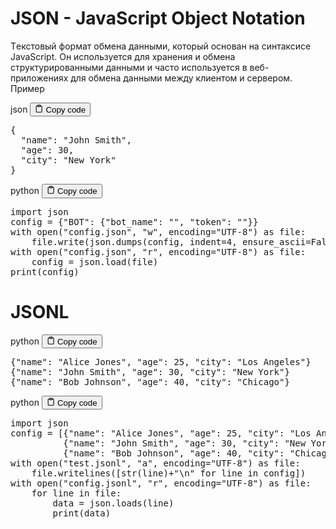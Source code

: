 <h1>JSON - JavaScript Object Notation</h1>
<p>Tекстовый формат обмена данными, который основан на синтаксисе JavaScript.
Он используется для хранения и обмена структурированными данными и часто используется
в веб-приложениях для обмена данными между клиентом и сервером.
Пример</p>
<div class="code-element">
<div class="lang-line">
  <text>json</text>
  <button class="copy-button"
          id="code9ebfbde2e4144037f2661f5eaf4ea8d5b"
          onclick="copyCode(code9ebfbde2e4144037f2661f5eaf4ea8d5, code9ebfbde2e4144037f2661f5eaf4ea8d5b)">
    <svg stroke="currentColor"
         fill="none"
         stroke-width="2"
         viewBox="0 0 24 24"
         stroke-linecap="round"
         stroke-linejoin="round"
         class="h-4 w-4"
         height="1em"
         width="1em"
         xmlns="http://www.w3.org/2000/svg">
      <path d="M16 4h2a2 2 0 0 1 2 2v14a2 2 0 0 1-2 2H6a2 2 0 0 1-2-2V6a2 2 0 0 1 2-2h2"></path>
      <rect x="8" y="2" width="8" height="4" rx="1" ry="1"></rect>
    </svg>
    <text>Copy code</text>
  </button>

</div>
<div class="code" id="code9ebfbde2e4144037f2661f5eaf4ea8d5"><div class="highlight"><pre><span></span><span class="p">{</span>
<span class="w">  </span><span class="nt">&quot;name&quot;</span><span class="p">:</span><span class="w"> </span><span class="s2">&quot;John Smith&quot;</span><span class="p">,</span>
<span class="w">  </span><span class="nt">&quot;age&quot;</span><span class="p">:</span><span class="w"> </span><span class="mi">30</span><span class="p">,</span>
<span class="w">  </span><span class="nt">&quot;city&quot;</span><span class="p">:</span><span class="w"> </span><span class="s2">&quot;New York&quot;</span>
<span class="p">}</span>
</pre></div></div>
</div>

<div class="code-element">
<div class="lang-line">
  <text>python</text>
  <button class="copy-button"
          id="code6b7012cb2485f03e239bcc40f76b1311b"
          onclick="copyCode(code6b7012cb2485f03e239bcc40f76b1311, code6b7012cb2485f03e239bcc40f76b1311b)">
    <svg stroke="currentColor"
         fill="none"
         stroke-width="2"
         viewBox="0 0 24 24"
         stroke-linecap="round"
         stroke-linejoin="round"
         class="h-4 w-4"
         height="1em"
         width="1em"
         xmlns="http://www.w3.org/2000/svg">
      <path d="M16 4h2a2 2 0 0 1 2 2v14a2 2 0 0 1-2 2H6a2 2 0 0 1-2-2V6a2 2 0 0 1 2-2h2"></path>
      <rect x="8" y="2" width="8" height="4" rx="1" ry="1"></rect>
    </svg>
    <text>Copy code</text>
  </button>

</div>
<div class="code" id="code6b7012cb2485f03e239bcc40f76b1311"><div class="highlight"><pre><span></span><span class="kn">import</span> <span class="nn">json</span>
<span class="n">config</span> <span class="o">=</span> <span class="p">{</span><span class="s2">&quot;BOT&quot;</span><span class="p">:</span> <span class="p">{</span><span class="s2">&quot;bot_name&quot;</span><span class="p">:</span> <span class="s2">&quot;&quot;</span><span class="p">,</span> <span class="s2">&quot;token&quot;</span><span class="p">:</span> <span class="s2">&quot;&quot;</span><span class="p">}}</span>
<span class="k">with</span> <span class="nb">open</span><span class="p">(</span><span class="s2">&quot;config.json&quot;</span><span class="p">,</span> <span class="s2">&quot;w&quot;</span><span class="p">,</span> <span class="n">encoding</span><span class="o">=</span><span class="s2">&quot;UTF-8&quot;</span><span class="p">)</span> <span class="k">as</span> <span class="n">file</span><span class="p">:</span>
    <span class="n">file</span><span class="o">.</span><span class="n">write</span><span class="p">(</span><span class="n">json</span><span class="o">.</span><span class="n">dumps</span><span class="p">(</span><span class="n">config</span><span class="p">,</span> <span class="n">indent</span><span class="o">=</span><span class="mi">4</span><span class="p">,</span> <span class="n">ensure_ascii</span><span class="o">=</span><span class="kc">False</span><span class="p">))</span>
<span class="k">with</span> <span class="nb">open</span><span class="p">(</span><span class="s2">&quot;config.json&quot;</span><span class="p">,</span> <span class="s2">&quot;r&quot;</span><span class="p">,</span> <span class="n">encoding</span><span class="o">=</span><span class="s2">&quot;UTF-8&quot;</span><span class="p">)</span> <span class="k">as</span> <span class="n">file</span><span class="p">:</span>
    <span class="n">config</span> <span class="o">=</span> <span class="n">json</span><span class="o">.</span><span class="n">load</span><span class="p">(</span><span class="n">file</span><span class="p">)</span>
<span class="nb">print</span><span class="p">(</span><span class="n">config</span><span class="p">)</span>
</pre></div></div>
</div>

<h1>JSONL</h1>
<div class="code-element">
<div class="lang-line">
  <text>python</text>
  <button class="copy-button"
          id="code6481beba9571a703ba0e3e390b28a6cdb"
          onclick="copyCode(code6481beba9571a703ba0e3e390b28a6cd, code6481beba9571a703ba0e3e390b28a6cdb)">
    <svg stroke="currentColor"
         fill="none"
         stroke-width="2"
         viewBox="0 0 24 24"
         stroke-linecap="round"
         stroke-linejoin="round"
         class="h-4 w-4"
         height="1em"
         width="1em"
         xmlns="http://www.w3.org/2000/svg">
      <path d="M16 4h2a2 2 0 0 1 2 2v14a2 2 0 0 1-2 2H6a2 2 0 0 1-2-2V6a2 2 0 0 1 2-2h2"></path>
      <rect x="8" y="2" width="8" height="4" rx="1" ry="1"></rect>
    </svg>
    <text>Copy code</text>
  </button>

</div>
<div class="code" id="code6481beba9571a703ba0e3e390b28a6cd"><div class="highlight"><pre><span></span><span class="p">{</span><span class="s2">&quot;name&quot;</span><span class="p">:</span> <span class="s2">&quot;Alice Jones&quot;</span><span class="p">,</span> <span class="s2">&quot;age&quot;</span><span class="p">:</span> <span class="mi">25</span><span class="p">,</span> <span class="s2">&quot;city&quot;</span><span class="p">:</span> <span class="s2">&quot;Los Angeles&quot;</span><span class="p">}</span>
<span class="p">{</span><span class="s2">&quot;name&quot;</span><span class="p">:</span> <span class="s2">&quot;John Smith&quot;</span><span class="p">,</span> <span class="s2">&quot;age&quot;</span><span class="p">:</span> <span class="mi">30</span><span class="p">,</span> <span class="s2">&quot;city&quot;</span><span class="p">:</span> <span class="s2">&quot;New York&quot;</span><span class="p">}</span>
<span class="p">{</span><span class="s2">&quot;name&quot;</span><span class="p">:</span> <span class="s2">&quot;Bob Johnson&quot;</span><span class="p">,</span> <span class="s2">&quot;age&quot;</span><span class="p">:</span> <span class="mi">40</span><span class="p">,</span> <span class="s2">&quot;city&quot;</span><span class="p">:</span> <span class="s2">&quot;Chicago&quot;</span><span class="p">}</span>
</pre></div></div>
</div>

<div class="code-element">
<div class="lang-line">
  <text>python</text>
  <button class="copy-button"
          id="code2ef508a758d774670dbe9cc6853352b9b"
          onclick="copyCode(code2ef508a758d774670dbe9cc6853352b9, code2ef508a758d774670dbe9cc6853352b9b)">
    <svg stroke="currentColor"
         fill="none"
         stroke-width="2"
         viewBox="0 0 24 24"
         stroke-linecap="round"
         stroke-linejoin="round"
         class="h-4 w-4"
         height="1em"
         width="1em"
         xmlns="http://www.w3.org/2000/svg">
      <path d="M16 4h2a2 2 0 0 1 2 2v14a2 2 0 0 1-2 2H6a2 2 0 0 1-2-2V6a2 2 0 0 1 2-2h2"></path>
      <rect x="8" y="2" width="8" height="4" rx="1" ry="1"></rect>
    </svg>
    <text>Copy code</text>
  </button>

</div>
<div class="code" id="code2ef508a758d774670dbe9cc6853352b9"><div class="highlight"><pre><span></span><span class="kn">import</span> <span class="nn">json</span>
<span class="n">config</span> <span class="o">=</span> <span class="p">[{</span><span class="s2">&quot;name&quot;</span><span class="p">:</span> <span class="s2">&quot;Alice Jones&quot;</span><span class="p">,</span> <span class="s2">&quot;age&quot;</span><span class="p">:</span> <span class="mi">25</span><span class="p">,</span> <span class="s2">&quot;city&quot;</span><span class="p">:</span> <span class="s2">&quot;Los Angeles&quot;</span><span class="p">},</span>
          <span class="p">{</span><span class="s2">&quot;name&quot;</span><span class="p">:</span> <span class="s2">&quot;John Smith&quot;</span><span class="p">,</span> <span class="s2">&quot;age&quot;</span><span class="p">:</span> <span class="mi">30</span><span class="p">,</span> <span class="s2">&quot;city&quot;</span><span class="p">:</span> <span class="s2">&quot;New York&quot;</span><span class="p">},</span>
          <span class="p">{</span><span class="s2">&quot;name&quot;</span><span class="p">:</span> <span class="s2">&quot;Bob Johnson&quot;</span><span class="p">,</span> <span class="s2">&quot;age&quot;</span><span class="p">:</span> <span class="mi">40</span><span class="p">,</span> <span class="s2">&quot;city&quot;</span><span class="p">:</span> <span class="s2">&quot;Chicago&quot;</span><span class="p">}]</span>
<span class="k">with</span> <span class="nb">open</span><span class="p">(</span><span class="s2">&quot;test.jsonl&quot;</span><span class="p">,</span> <span class="s2">&quot;a&quot;</span><span class="p">,</span> <span class="n">encoding</span><span class="o">=</span><span class="s2">&quot;UTF-8&quot;</span><span class="p">)</span> <span class="k">as</span> <span class="n">file</span><span class="p">:</span>
    <span class="n">file</span><span class="o">.</span><span class="n">writelines</span><span class="p">([</span><span class="nb">str</span><span class="p">(</span><span class="n">line</span><span class="p">)</span><span class="o">+</span><span class="s2">&quot;</span><span class="se">\n</span><span class="s2">&quot;</span> <span class="k">for</span> <span class="n">line</span> <span class="ow">in</span> <span class="n">config</span><span class="p">])</span>
<span class="k">with</span> <span class="nb">open</span><span class="p">(</span><span class="s2">&quot;config.jsonl&quot;</span><span class="p">,</span> <span class="s2">&quot;r&quot;</span><span class="p">,</span> <span class="n">encoding</span><span class="o">=</span><span class="s2">&quot;UTF-8&quot;</span><span class="p">)</span> <span class="k">as</span> <span class="n">file</span><span class="p">:</span>
    <span class="k">for</span> <span class="n">line</span> <span class="ow">in</span> <span class="n">file</span><span class="p">:</span>
        <span class="n">data</span> <span class="o">=</span> <span class="n">json</span><span class="o">.</span><span class="n">loads</span><span class="p">(</span><span class="n">line</span><span class="p">)</span>
        <span class="nb">print</span><span class="p">(</span><span class="n">data</span><span class="p">)</span>
</pre></div></div>
</div>